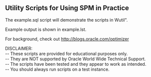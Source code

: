 <h2>Utility Scripts for Using SPM in Practice</h2>

The example.sql script will demonstrate the scripts in Wutil". 

Example output is shown in example.lst.

For background, check out http://blogs.oracle.com/optimizer

DISCLAIMER:
   <br/>-- These scripts are provided for educational purposes only.
   <br/>-- They are NOT supported by Oracle World Wide Technical Support.
   <br/>-- The scripts have been tested and they appear to work as intended.
   <br/>-- You should always run scripts on a test instance.

